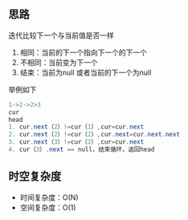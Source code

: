 ## 思路
迭代比较下一个与当前值是否一样
1. 相同：当前的下一个指向下一个的下一个
2. 不相同：当前变为下一个
3. 结束：当前为null 或者当前的下一个为null

举例如下
```java
1->2->2>3
cur
head
1. cur.next（2）!=cur（1）,cur=cur.next
2. cur.next（2）!=cur（2）,cur.next=cur.next.next
3. cur.next（3）!=cur（2）,cur=cur.next
4. cur（3）.next == null，结束循环，返回head
```

## 时空复杂度
- 时间复杂度：O(N)
- 空间复杂度：O(1)